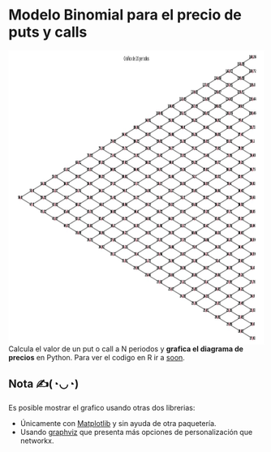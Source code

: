 # Modelo Binomial para el precio de puts y calls

<img align="left" src="https://github.com/Cuadernin/ModeloBinomial/blob/master/imagen1.jpg" height="580" width="1060"> 
<br/><br/><br/><br/><br/><br/><br/><br/><br/><br/><br/><br/><br/><br/><br/><br/><br/><br/><br/><br/><br/><br/><br/><br/><br/>

Calcula el valor de un put o call a N periodos y **grafica el diagrama de precios** en Python. Para ver el codigo en R ir a [soon](https://github.com/Cuadernin).

## Nota ✍(◔◡◔)

Es posible mostrar el grafico usando otras dos librerias:

* Únicamente con [Matplotlib](https://matplotlib.org/stable/index.html) y sin ayuda de otra paquetería.
* Usando [graphviz](https://graphviz.readthedocs.io/en/stable/manual.html) que presenta más opciones de personalización que networkx. 
